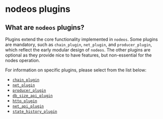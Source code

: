 # nodeos plugins

## What are `nodeos` plugins?

Plugins extend the core functionality implemented in `nodeos`. Some plugins are mandatory, such as `chain_plugin`, `net_plugin`, and `producer_plugin`, which reflect the early modular design of `nodeos`. The other plugins are optional as they provide nice to have features, but non-essential for the nodes operation.

For information on specific plugins, please select from the list below:

* [`chain_plugin`](chain_plugin/index.md)
* [`net_plugin`](net_plugin/index.md)
* [`producer_plugin`](producer_plugin/index.md)
* [`db_size_api_plugin`](db_size_api_plugin/index.md)
* [`http_plugin`](http_plugin/index.md)
* [`net_api_plugin`](net_api_plugin/index.md)
* [`state_history_plugin`](state_history_plugin/index.md)
